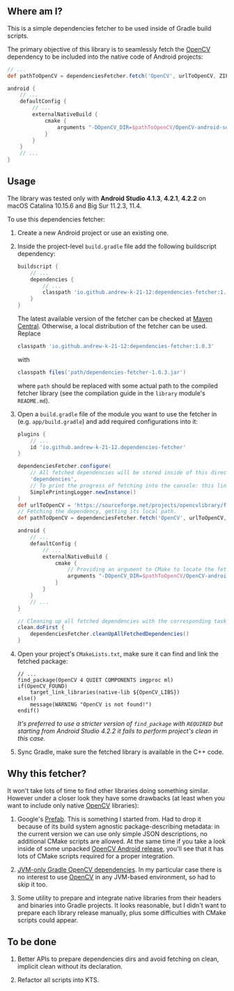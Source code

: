 ## Where am I?

This is a simple dependencies fetcher to be used inside of Gradle build scripts.

The primary objective of this library is to seamlessly fetch the [OpenCV](https://opencv.org) dependency 
to be included into the native code of Android projects:

```groovy
// ...
def pathToOpenCV = dependenciesFetcher.fetch('OpenCV', urlToOpenCV, ZIP)

android {
    // ...
    defaultConfig {
        // ...
        externalNativeBuild {
            cmake {
                arguments "-DOpenCV_DIR=$pathToOpenCV/OpenCV-android-sdk/sdk/native/jni"
            }
        }
    }
    // ...
}
```


## Usage

The library was tested only with **Android Studio 4.1.3**, **4.2.1**, **4.2.2**
on macOS Catalina 10.15.6 and Big Sur 11.2.3, 11.4.

To use this dependencies fetcher:

1. Create a new Android project or use an existing one.

2. Inside the project-level `build.gradle` file add the following buildscript dependency:
   ```groovy
   buildscript {
       // ...
       dependencies {
           // ...
           classpath 'io.github.andrew-k-21-12:dependencies-fetcher:1.0.3'
       } 
   }
   ```
   The latest available version of the fetcher can be checked at
   [Maven Central](https://repo1.maven.org/maven2/io/github/andrew-k-21-12/dependencies-fetcher).
   Otherwise, a local distribution of the fetcher can be used. Replace
   ```groovy
   classpath 'io.github.andrew-k-21-12:dependencies-fetcher:1.0.3'
   ```
   with
   ```groovy
   classpath files('path/dependencies-fetcher-1.0.3.jar')
   ```
   where `path` should be replaced with some actual path to the compiled fetcher library 
   (see the compilation guide in the `library` module's `README.md`).

3. Open a `build.gradle` file of the module you want to use the fetcher in (e.g. `app/build.gradle`)
   and add required configurations into it:
   ```groovy
   plugins {
       // ...
       id 'io.github.andrew-k-21-12.dependencies-fetcher'
   }
   
   dependenciesFetcher.configure(
       // All fetched dependencies will be stored inside of this directory: add it to .gitignore.
       'dependencies',
       // To print the progress of fetching into the console: this line can be removed.
       SimplePrintingLogger.newInstance()
   )
   def urlToOpenCV = 'https://sourceforge.net/projects/opencvlibrary/files/4.5.2/opencv-4.5.2-android-sdk.zip/download'
   // Fetching the dependency, getting its local path.
   def pathToOpenCV = dependenciesFetcher.fetch('OpenCV', urlToOpenCV, ZIP)
   
   android {
       // ...
       defaultConfig {
           // ...
           externalNativeBuild {
               cmake {
                   // Providing an argument to CMake to locate the fetched OpenCV.
                   arguments "-DOpenCV_DIR=$pathToOpenCV/OpenCV-android-sdk/sdk/native/jni"
               }
           }
       }
       // ...
   }

   // Cleaning up all fetched dependencies with the corresponding task.
   clean.doFirst {
       dependenciesFetcher.cleanUpAllFetchedDependencies()
   }
   ```

4. Open your project's `CMakeLists.txt`, make sure it can find and link the fetched package:
   ```
   // ...
   find_package(OpenCV 4 QUIET COMPONENTS imgproc ml)
   if(OpenCV_FOUND)
       target_link_libraries(native-lib ${OpenCV_LIBS})
   else()
       message(WARNING "OpenCV is not found!")
   endif()
   ```
   *It's preferred to use a stricter version of `find_package` with `REQUIRED`
   but starting from Android Studio 4.2.2 it fails to perform project's clean in this case.*

5. Sync Gradle, make sure the fetched library is available in the C++ code.


## Why this fetcher?

It won't take lots of time to find other libraries doing something similar. 
However under a closer look they have some drawbacks
(at least when you want to include only native [OpenCV](https://opencv.org) libraries):

1. Google's [Prefab](https://google.github.io/prefab). This is something I started from. 
   Had to drop it because of its build system agnostic package-describing metadata:
   in the current version we can use only simple JSON descriptions, no additional CMake scripts are allowed.
   At the same time if you take a look inside of some unpacked [OpenCV Android release](https://opencv.org/releases),
   you'll see that it has lots of CMake scripts required for a proper integration.

2. [JVM-only Gradle OpenCV dependencies](https://github.com/quickbirdstudios/opencv-android). 
   In my particular case there is no interest to use [OpenCV](https://opencv.org) in any JVM-based environment,
   so had to skip it too.

3. Some utility to prepare and integrate native libraries from their headers and binaries into Gradle projects.
   It looks reasonable, but I didn't want to prepare each library release manually,
   plus some difficulties with CMake scripts could appear.


## To be done

1. Better APIs to prepare dependencies dirs and avoid fetching on clean, implicit clean without its declaration.

2. Refactor all scripts into KTS.
